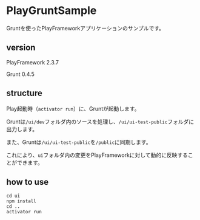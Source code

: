 # PlayGruntSample

Gruntを使ったPlayFrameworkアプリケーションのサンプルです。

## version
PlayFramework 2.3.7

Grunt 0.4.5

## structure

Play起動時（`activator run`）に、Gruntが起動します。

Gruntは`/ui/dev`フォルダ内のソースを処理し、`/ui/ui-test-public`フォルダに出力します。

また、Gruntは`/ui/ui-test-public`を`/public`に同期します。

これにより、`ui`フォルダ内の変更をPlayFrameworkに対して動的に反映することができます。

## how to use
```
cd ui
npm install
cd ..
activator run
```
